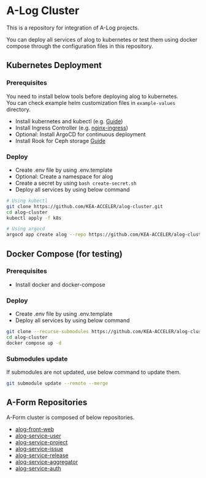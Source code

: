 # A-Log Cluster

This is a repository for integration of A-Log projects.

You can deploy all services of alog to kubernetes or test them using docker compose through the configuration files in this repository.

## Kubernetes Deployment

### Prerequisites

You need to install below tools before deploying alog to kubernetes.<br/>
You can check example helm customization files in `example-values` directory.

- Install kubernetes and kubectl (e.g. [Guide](https://kubernetes.io/docs/setup/))
- Install Ingress Controller (e.g. [nginx-ingress](https://kubernetes.github.io/ingress-nginx/deploy/))
- Optional: Install ArgoCD for continuous deployment
- Install Rook for Ceph storage [Guide](https://rook.io/docs/rook/v1.7/ceph-quickstart.htmlhttps://rook.io/docs/rook/v1.11/Getting-Started/quickstart/)

### Deploy

- Create .env file by using .env.template
- Optional: Create a namespace for alog
- Create a secret by using `bash create-secret.sh`
- Deploy all services by using below command
    
```bash
# Using kubectl
git clone https://github.com/KEA-ACCELER/alog-cluster.git
cd alog-cluster
kubectl apply -f k8s

# Using argocd
argocd app create alog --repo https://github.com/KEA-ACCELER/alog-cluster.git --path k8s --dest-server https://kubernetes.default.svc --dest-namespace default
```

## Docker Compose (for testing)

### Prerequisites

- Install docker and docker-compose

### Deploy

- Create .env file by using .env.template
- Deploy all services by using below command

```bash
git clone --recurse-submodules https://github.com/KEA-ACCELER/alog-cluster.git
cd alog-cluster
docker compose up -d
```

### Submodules update

If submodules are not updated, use below command to update them.

```bash
git submodule update --remote --merge
```

## A-Form Repositories

A-Form cluster is composed of below repositories.

- [alog-front-web](https://github.com/KEA-ACCELER/alog-front-web.git)
- [alog-service-user](https://github.com/KEA-ACCELER/alog-service-user.git)
- [alog-service-project](https://github.com/KEA-ACCELER/alog-service-project.git)
- [alog-service-issue](https://github.com/KEA-ACCELER/alog-service-issue.git)
- [alog-service-release](https://github.com/KEA-ACCELER/alog-service-release.git)
- [alog-service-aggregator](https://github.com/KEA-ACCELER/alog-service-aggregator.git)
- [alog-service-auth](https://github.com/KEA-ACCELER/alog-service-auth.git)
